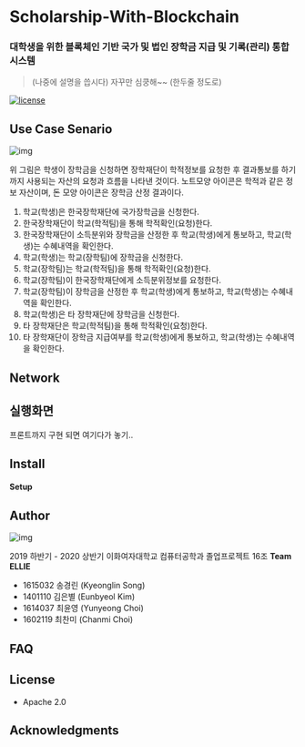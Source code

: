 # Scholarship-With-Blockchain
### 대학생을 위한 블록체인 기반 국가 및 법인 장학금 지급 및 기록(관리) 통합 시스템

> (나중에 설명을 씁시다)
>자꾸만 심쿵해~~
> (한두줄 정도로)

 [![license](https://img.shields.io/badge/license-Apache%202.0-red.svg)](https://www.apache.org/licenses/LICENSE-2.0)

## Use Case Senario
![img](https://lh4.googleusercontent.com/x94mD0ESUivMSD0NVTTDneSDn7nWpCLHTIhNlwZWCgCVVuRtinrn-kNzR37nvukQPqyM3sXFUQm4xjDdY9KpyMZmTkwkkNPiOxULn72cpO6yLfJrs7s5tp6TvST2XphdcuLCUPdKAQ)

위 그림은 학생이 장학금을 신청하면 장학재단이 학적정보를 요청한 후 결과통보를 하기까지 사용되는 자산의 요청과 흐름을 나타낸 것이다. 노트모양 아이콘은 학적과 같은 정보 자산이며, 돈 모양 아이콘은 장학금 산정 결과이다.

  

1. 학교(학생)은 한국장학재단에 국가장학금을 신청한다.
2. 한국장학재단이 학교(학적팀)을 통해 학적확인(요청)한다.
3. 한국장학재단이 소득분위와 장학금을 산정한 후 학교(학생)에게 통보하고, 학교(학생)는 수혜내역을 확인한다.
4. 학교(학생)는 학교(장학팀)에 장학금을 신청한다.
5. 학교(장학팀)는 학교(학적팀)을 통해 학적확인(요청)한다.
6. 학교(장학팀)이 한국장학재단에게 소득분위정보를 요청한다.
7. 학교(장학팀)이 장학금을 산정한 후 학교(학생)에게 통보하고, 학교(학생)는 수혜내역을 확인한다.
8. 학교(학생)은 타 장학재단에 장학금을 신청한다.
9. 타 장학재단은 학교(학적팀)을 통해 학적확인(요청)한다.
10. 타 장학재단이 장학금 지급여부를 학교(학생)에게 통보하고, 학교(학생)는 수혜내역을 확인한다.



## Network

## 실행화면

프론트까지 구현 되면 여기다가 놓기..

## Install

#### Setup

## Author

![img](https://lh5.googleusercontent.com/qApbyW2FzEe_ww93kzEFdXhz6CXNZi6qDzUAeCKWL4ymyjTdBl7p_inMRz629yg3vJzMy6iYdvLbLT1GIFOWOVEFmFnHzzHKADz2pMsOv2NHm15qREFceEaaHMhnIR-KusKnHdAHrg)



2019 하반기 - 2020 상반기 이화여자대학교 컴퓨터공학과 졸업프로젝트 16조 **Team ELLIE**

- 1615032 송경린 (Kyeonglin Song)
- 1401110 김은별 (Eunbyeol Kim)
- 1614037 최윤영 (Yunyeong Choi)
- 1602119 최찬미 (Chanmi Choi)



## FAQ



## License

- Apache 2.0 

  

## Acknowledgments
